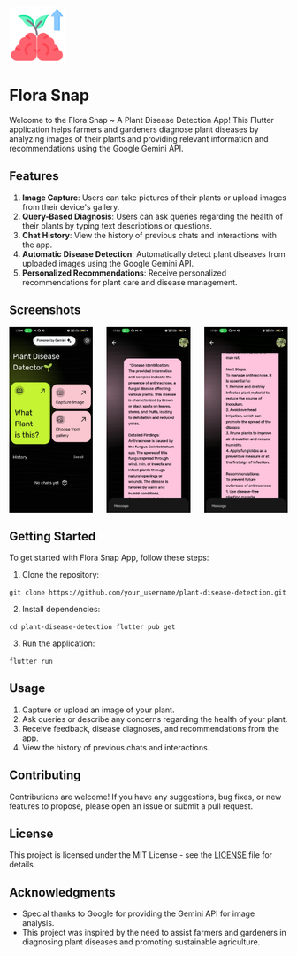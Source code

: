 <img src="images/growth-mindset.png" width="100" height="100">

# Flora Snap

Welcome to the Flora Snap ~ A Plant Disease Detection App! This Flutter application helps farmers and gardeners diagnose plant diseases by analyzing images of their plants and providing relevant information and recommendations using the Google Gemini API.

## Features

1. **Image Capture**: Users can take pictures of their plants or upload images from their device's gallery.
2. **Query-Based Diagnosis**: Users can ask queries regarding the health of their plants by typing text descriptions or questions.
3. **Chat History**: View the history of previous chats and interactions with the app.
4. **Automatic Disease Detection**: Automatically detect plant diseases from uploaded images using the Google Gemini API.
5. **Personalized Recommendations**: Receive personalized recommendations for plant care and disease management.

## Screenshots

<div style="display: flex; justify-content: space-between;">
  <img src="images/ss1.jpg" width="30%">
  <img src="images/ss2.jpg" width="30%">
  <img src="images/ss3.jpg" width="30%">
</div>

## Getting Started

To get started with Flora Snap App, follow these steps:

1. Clone the repository:

``
git clone https://github.com/your_username/plant-disease-detection.git
``

2. Install dependencies:

``
cd plant-disease-detection
flutter pub get
``

3. Run the application:

``
flutter run
``


## Usage

1. Capture or upload an image of your plant.
2. Ask queries or describe any concerns regarding the health of your plant.
3. Receive feedback, disease diagnoses, and recommendations from the app.
4. View the history of previous chats and interactions.

## Contributing

Contributions are welcome! If you have any suggestions, bug fixes, or new features to propose, please open an issue or submit a pull request.

## License

This project is licensed under the MIT License - see the [LICENSE](LICENSE) file for details.

## Acknowledgments

- Special thanks to Google for providing the Gemini API for image analysis.
- This project was inspired by the need to assist farmers and gardeners in diagnosing plant diseases and promoting sustainable agriculture.

